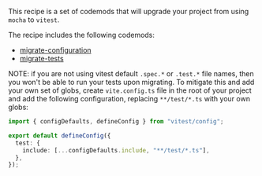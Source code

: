 This recipe is a set of codemods that will upgrade your project from using `mocha` to `vitest`.

The recipe includes the following codemods:

- [migrate-configuration](https://github.com/codemod-com/commons/tree/main/codemods/mocha/vitest/migrate-configuration)
- [migrate-tests](https://github.com/codemod-com/commons/tree/main/codemods/mocha/vitest/migrate-tests)

NOTE: if you are not using vitest default `.spec.*` or `.test.*` file names, then you won't be able to run your tests upon migrating. To mitigate this and add your own set of globs, create `vite.config.ts` file in the root of your project and add the following configuration, replacing `**/test/*.ts` with your own globs:

```ts
import { configDefaults, defineConfig } from "vitest/config";

export default defineConfig({
  test: {
    include: [...configDefaults.include, "**/test/*.ts"],
  },
});
```

